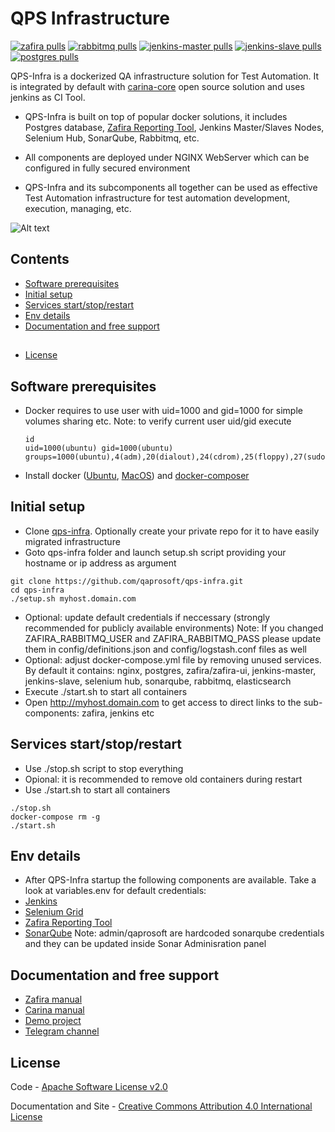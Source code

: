 QPS Infrastructure
==================

[![zafira pulls](https://img.shields.io/docker/pulls/qaprosoft/zafira.svg?label=zafira%20pulls)](https://hub.docker.com/r/qaprosoft/zafira/)
[![rabbitmq pulls](https://img.shields.io/docker/pulls/qaprosoft/rabbitmq.svg?label=rabbitmq%20pulls)](https://hub.docker.com/r/qaprosoft/rabbitmq/)
[![jenkins-master pulls](https://img.shields.io/docker/pulls/qaprosoft/jenkins-master.svg?label=jenkins-master%20pulls)](https://hub.docker.com/r/qaprosoft/jenkins-master/)
[![jenkins-slave pulls](https://img.shields.io/docker/pulls/qaprosoft/jenkins-slave.svg?label=jenkins-slave%20pulls)](https://hub.docker.com/r/qaprosoft/jenkins-slave/)
[![postgres pulls](https://img.shields.io/docker/pulls/qaprosoft/postgres.svg?label=postgres%20pulls)](https://hub.docker.com/r/qaprosoft/postgres/)

QPS-Infra is a dockerized QA infrastructure solution for Test Automation. It is integrated by default with [carina-core](http://www.carina-core.io) open source solution and uses jenkins as CI Tool.

* QPS-Infra is built on top of popular docker solutions, it includes Postgres database, [Zafira Reporting Tool](http://qaprosoft.github.io/zafira), Jenkins Master/Slaves Nodes, Selenium Hub, SonarQube, Rabbitmq, etc.

* All components are deployed under NGINX WebServer which can be configured in fully secured environment

* QPS-Infra and its subcomponents all together can be used as effective Test Automation infrastructure for test automation development, execution, managing, etc.

![Alt text](./qps-infra.png?raw=true "QPS-Infra")

## Contents
* [Software prerequisites](#software-prerequisites)
* [Initial setup](#initial-setup)
* [Services start/stop/restart](#services-startstoprestart)
* [Env details](#env-details)
* [Documentation and free support](#documentation-and-free-support)
## 
* [License](#license)


## Software prerequisites
* Docker requires to use user with uid=1000 and gid=1000 for simple volumes sharing etc.
  Note: to verify current user uid/gid execute
  ```
  id
  uid=1000(ubuntu) gid=1000(ubuntu) groups=1000(ubuntu),4(adm),20(dialout),24(cdrom),25(floppy),27(sudo),29(audio),30(dip),44(video),46(plugdev),102(netdev),999(docker
  ```
* Install docker ([Ubuntu](http://www.techrepublic.com/article/how-to-install-docker-on-ubuntu-16-04/), [MacOS](https://pilsniak.com/how-to-install-docker-on-mac-os-using-brew/)) and [docker-composer](https://docs.docker.com/compose/install/#install-compose)


## Initial setup
* Clone [qps-infra](https://github.com/qaprosoft/qps-infra). Optionally create your private repo for it to have easily migrated infrastructure
* Goto qps-infra folder and launch setup.sh script providing your hostname or ip address as argument
```
git clone https://github.com/qaprosoft/qps-infra.git
cd qps-infra
./setup.sh myhost.domain.com
```
* Optional: update default credentials if neccessary (strongly recommended for publicly available environments)
  Note: If you changed ZAFIRA_RABBITMQ_USER and ZAFIRA_RABBITMQ_PASS please update them in config/definitions.json and config/logstash.conf files as well
* Optional: adjust docker-compose.yml file by removing unused services. By default it contains:
  nginx, postgres, zafira/zafira-ui, jenkins-master, jenkins-slave, selenium hub, sonarqube, rabbitmq, elasticsearch
* Execute ./start.sh to start all containers
* Open http://myhost.domain.com to get access to direct links to the sub-components: zafira, jenkins etc


## Services start/stop/restart
* Use ./stop.sh script to stop everything
* Opional: it is recommended to remove old containers during restart
* Use ./start.sh to start all containers
```
./stop.sh
docker-compose rm -g
./start.sh
```

## Env details
* After QPS-Infra startup the following components are available. Take a look at variables.env for default credentials:
* [Jenkins](http://demo.qaprosoft.com/jenkins)
* [Selenium Grid](http://demo.qaprosoft.com/grid/console)
* [Zafira Reporting Tool](http://demo.qaprosoft.com/zafira)
* [SonarQube](http://demo.qaprosoft.com/sonarqube)
  Note: admin/qaprosoft are hardcoded sonarqube credentials and they can be updated inside Sonar Adminisration panel
  
## Documentation and free support
* [Zafira manual](http://qaprosoft.github.io/zafira)
* [Carina manual](http://qaprosoft.github.io/carina)
* [Demo project](https://github.com/qaprosoft/carina-demo)
* [Telegram channel](https://t.me/qps_infra)

## License
Code - [Apache Software License v2.0](http://www.apache.org/licenses/LICENSE-2.0)

Documentation and Site - [Creative Commons Attribution 4.0 International License](http://creativecommons.org/licenses/by/4.0/deed.en_US)

